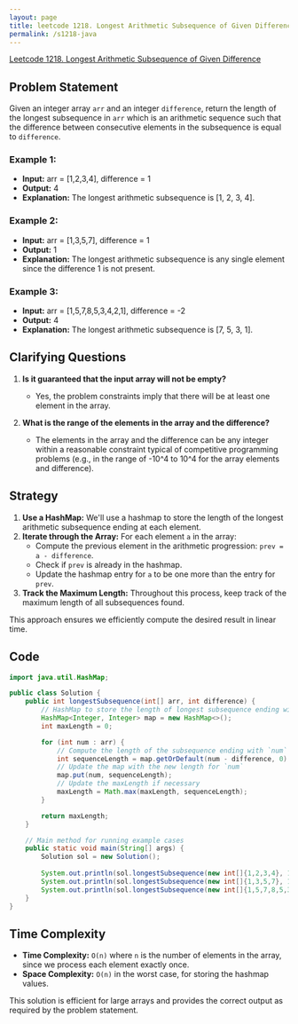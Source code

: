 ```yaml
---
layout: page
title: leetcode 1218. Longest Arithmetic Subsequence of Given Difference
permalink: /s1218-java
---
```

[Leetcode 1218. Longest Arithmetic Subsequence of Given Difference](https://algoadvance.github.io/algoadvance/l1218)
## Problem Statement

Given an integer array `arr` and an integer `difference`, return the length of the longest subsequence in `arr` which is an arithmetic sequence such that the difference between consecutive elements in the subsequence is equal to `difference`.

### Example 1:
- **Input:** arr = [1,2,3,4], difference = 1
- **Output:** 4
- **Explanation:** The longest arithmetic subsequence is [1, 2, 3, 4].

### Example 2:
- **Input:** arr = [1,3,5,7], difference = 1
- **Output:** 1
- **Explanation:** The longest arithmetic subsequence is any single element since the difference 1 is not present.

### Example 3:
- **Input:** arr = [1,5,7,8,5,3,4,2,1], difference = -2
- **Output:** 4
- **Explanation:** The longest arithmetic subsequence is [7, 5, 3, 1].

## Clarifying Questions

1. **Is it guaranteed that the input array will not be empty?**
   - Yes, the problem constraints imply that there will be at least one element in the array.

2. **What is the range of the elements in the array and the difference?**
   - The elements in the array and the difference can be any integer within a reasonable constraint typical of competitive programming problems (e.g., in the range of -10^4 to 10^4 for the array elements and difference).

## Strategy

1. **Use a HashMap:** We'll use a hashmap to store the length of the longest arithmetic subsequence ending at each element.
2. **Iterate through the Array:** For each element `a` in the array:
   - Compute the previous element in the arithmetic progression: `prev = a - difference`.
   - Check if `prev` is already in the hashmap.
   - Update the hashmap entry for `a` to be one more than the entry for `prev`.
3. **Track the Maximum Length:** Throughout this process, keep track of the maximum length of all subsequences found.

This approach ensures we efficiently compute the desired result in linear time.

## Code

```java
import java.util.HashMap;

public class Solution {
    public int longestSubsequence(int[] arr, int difference) {
        // HashMap to store the length of longest subsequence ending with value 'a'
        HashMap<Integer, Integer> map = new HashMap<>();
        int maxLength = 0;

        for (int num : arr) {
            // Compute the length of the subsequence ending with `num`
            int sequenceLength = map.getOrDefault(num - difference, 0) + 1;
            // Update the map with the new length for `num`
            map.put(num, sequenceLength);
            // Update the maxLength if necessary
            maxLength = Math.max(maxLength, sequenceLength);
        }

        return maxLength;
    }

    // Main method for running example cases
    public static void main(String[] args) {
        Solution sol = new Solution();
        
        System.out.println(sol.longestSubsequence(new int[]{1,2,3,4}, 1));  // Output: 4
        System.out.println(sol.longestSubsequence(new int[]{1,3,5,7}, 1));  // Output: 1
        System.out.println(sol.longestSubsequence(new int[]{1,5,7,8,5,3,4,2,1}, -2));  // Output: 4
    }
}
```

## Time Complexity

- **Time Complexity:** `O(n)` where `n` is the number of elements in the array, since we process each element exactly once.
- **Space Complexity:** `O(n)` in the worst case, for storing the hashmap values.

This solution is efficient for large arrays and provides the correct output as required by the problem statement.